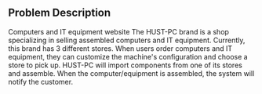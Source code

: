 ## Problem Description
Computers and IT equipment website The HUST-PC brand is a shop specializing in selling assembled computers and IT equipment. Currently, this brand has 3 different stores. When users order computers and IT equipment, they can customize the machine's configuration and choose a store to pick up. HUST-PC will import components from one of its stores and assemble. When the computer/equipment is assembled, the system will notify the customer.
